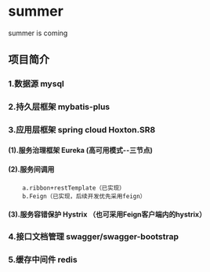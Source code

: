 # summer
summer is coming

## 项目简介
### 1.数据源 mysql
### 2.持久层框架 mybatis-plus
### 3.应用层框架 spring cloud Hoxton.SR8
#### (1).服务治理框架 Eureka (高可用模式--三节点)
#### (2).服务间调用 
        a.ribbon+restTemplate（已实现）
        b.Feign（已实现，后续开发优先采用feign）
#### (3).服务容错保护 Hystrix （也可采用Feign客户端内的hystrix）
### 4.接口文档管理 swagger/swagger-bootstrap
### 5.缓存中间件 redis

